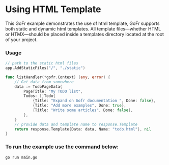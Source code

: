 # Using HTML Template

This GoFr example demonstrates the use of html template, GoFr supports both static and dynamic html templates.
All template files—whether HTML or HTMX—should be placed inside a templates directory located at the root of your project.


### Usage
```go
// path to the static html files
app.AddStaticFiles("/", "./static")

func listHandler(*gofr.Context) (any, error) {
	// Get data from somewhere
	data := TodoPageData{
		PageTitle: "My TODO list",
		Todos: []Todo{
			{Title: "Expand on Gofr documentation ", Done: false},
			{Title: "Add more examples", Done: true},
			{Title: "Write some articles", Done: false},
		},
	}
    // provide data and template name to response.Template 
	return response.Template{Data: data, Name: "todo.html"}, nil
}
```

### To run the example use the command below:
```console
go run main.go
```

